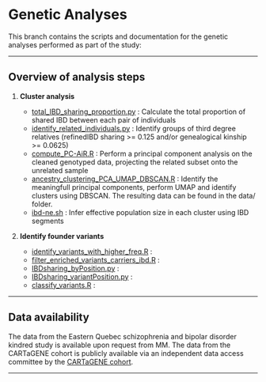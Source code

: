 # Genetic Analyses

This branch contains the scripts and documentation for the genetic analyses performed as part of the study:  

---

## Overview of analysis steps

1. **Cluster analysis**
   - [total_IBD_sharing_proportion.py](total_IBD_sharing_proportion.py) : Calculate the total proportion of shared IBD between each pair of individuals
   - [identify_related_individuals.py](identify_related_individuals.py) : Identify groups of third degree relatives (refinedIBD sharing >= 0.125 and/or genealogical kinship >= 0.0625)
   - [compute_PC-AiR.R](compute_PC-AiR.R) : Perform a principal component analysis on the cleaned genotyped data, projecting the related subset onto the unrelated sample
   - [ancestry_clustering_PCA_UMAP_DBSCAN.R](ancestry_clustering_PCA_UMAP_DBSCAN.R) : Identify the meaningfull principal components, perform UMAP and identify clusters using DBSCAN. The resulting data can be found in the data/ folder.
   - [ibd-ne.sh](ibd-ne.sh) : Infer effective population size in each cluster using IBD segments
  
2. **Identify founder variants**
   - [identify_variants_with_higher_freq.R](identify_variants_with_higher_freq.R) :
   - [filter_enriched_variants_carriers_ibd.R](filter_enriched_variants_carriers_ibd.R) : 
   - [IBDsharing_byPosition.py](IBDsharing_byPosition.py) :
   - [IBDsharing_variantPosition.py](IBDsharing_variantPosition.py) :
   - [classify_variants.R](classify_variants.R) : 


---

## Data availability

The data from the Eastern Quebec schizophrenia and bipolar disorder kindred study is available upon request from MM. The data from the CARTaGENE cohort is publicly available via an independent data access committee by the [CARTaGENE cohort](https://cartagene.qc.ca/en/researchers/access-request.html). 

---
